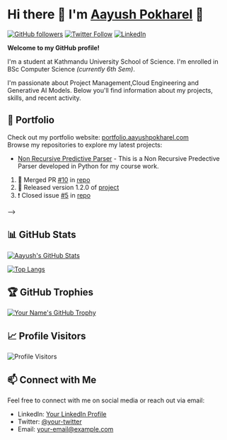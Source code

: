 # Hi there 👋 I'm [**Aayush Pokharel**](https://aayushpokharel.com) 👋

[![GitHub followers](https://img.shields.io/github/followers/AayushPokharel?style=social)](https://github.com/AayushPokharel)
[![Twitter Follow](https://img.shields.io/twitter/follow/Aayush13122000?style=social)](https://twitter.com/Aayush13122000)
[![LinkedIn](https://img.shields.io/badge/LinkedIn-Connect-blue?style=social&logo=linkedin)](https://www.linkedin.com/in/aayush-pokharel-3910551ba/)

**Welcome to my GitHub profile!**

I'm a student at Kathmandu University School of Science. I'm enrolled in BSc Computer Science *(currently 6th Sem)*.

I'm passionate about Project Management,Cloud Engineering and Generative AI Models. Below you'll find information about my projects, skills, and recent activity.

## 🔭 Portfolio

Check out my portfolio website: [portfolio.aayushpokharel.com](https://portfolio.aayushpokharel.com)  
Browse my repositories to explore my latest projects:

- [Non Recursive Predictive Parser](https://github.com/AayushPokharel/CompilerParser) - This is a Non Recursive Predective Parser developed in Python for my course work.

<!-- ## 🚀 Recent Activity

Here are some of my recent activities and contributions:

<!--START_SECTION:activity-->
1. 🎉 Merged PR [#10](https://github.com/AayushPokharel/repo/pull/10) in [repo](https://github.com/AayushPokharel/repo)
2. 🎉 Released version 1.2.0 of [project](https://github.com/AayushPokharel/project)
3. ❗️ Closed issue [#5](https://github.com/AayushPokharel/repo/issues/5) in [repo](https://github.com/AayushPokharel/repo)
<!--END_SECTION:activity--> -->

## 📊 GitHub Stats

[![Aayush's GitHub Stats](https://github-readme-stats.vercel.app/api?username=AayushPokharel&count_private=true&show_icons=true&theme=dark)](https://github.com/AayushPokharel)

[![Top Langs](https://github-readme-stats.vercel.app/api/top-langs/?username=AayushPokharel&layout=compact&theme=dark)](https://github.com/AayushPokharel)

## 🏆 GitHub Trophies

[![Your Name's GitHub Trophy](https://github-profile-trophy.vercel.app/?username=AayushPokharel&theme=darkhub)](https://github.com/AayushPokharel)

## 📈 Profile Visitors

![Profile Visitors](https://komarev.com/ghpvc/?username=AayushPokharel)

## 📫 Connect with Me

Feel free to connect with me on social media or reach out via email:

- LinkedIn: [Your LinkedIn Profile](https://www.linkedin.com/in/aayush-pokharel-3910551ba/)
- Twitter: [@your-twitter](https://twitter.com/Aayush13122000)
- Email: [your-email@example.com](mailto:official@aayushpokharel.com)

